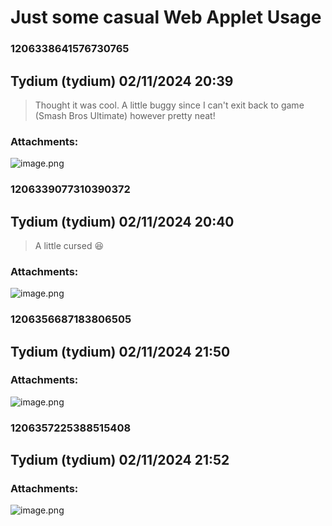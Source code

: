 # Just some casual Web Applet Usage
### 1206338641576730765
## Tydium (tydium) 02/11/2024 20:39 

> Thought it was cool. A little buggy since I can't exit back to game (Smash Bros Ultimate) however pretty neat!
### Attachments: 
![image.png](https://yuzudiscordbackup.s3.us-west-2.amazonaws.com/files-media/1206338641576730765_image.png)

### 1206339077310390372
## Tydium (tydium) 02/11/2024 20:40 

> A little cursed 😆
### Attachments: 
![image.png](https://yuzudiscordbackup.s3.us-west-2.amazonaws.com/files-media/1206339077310390372_image.png)

### 1206356687183806505
## Tydium (tydium) 02/11/2024 21:50 

> 
### Attachments: 
![image.png](https://yuzudiscordbackup.s3.us-west-2.amazonaws.com/files-media/1206356687183806505_image.png)

### 1206357225388515408
## Tydium (tydium) 02/11/2024 21:52 

> 
### Attachments: 
![image.png](https://yuzudiscordbackup.s3.us-west-2.amazonaws.com/files-media/1206357225388515408_image.png)

